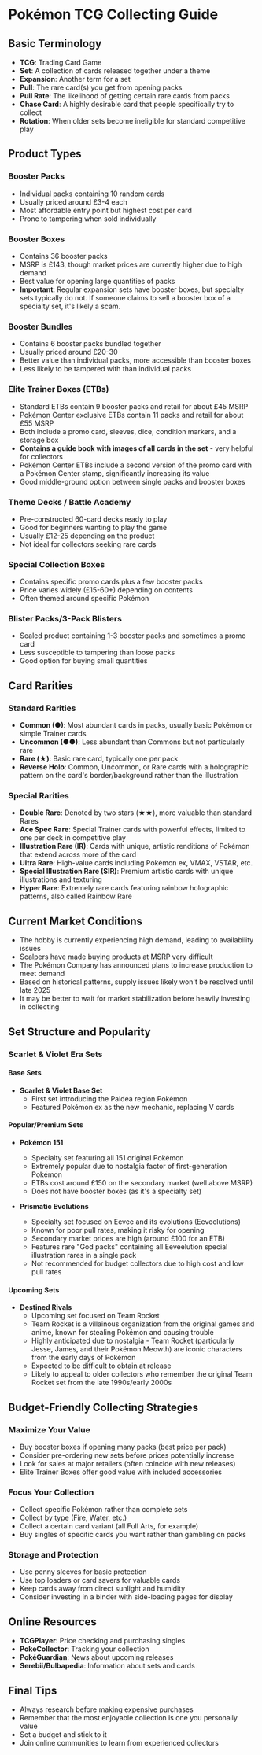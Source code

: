 # Pokémon TCG Collecting Guide

## Basic Terminology

- **TCG**: Trading Card Game
- **Set**: A collection of cards released together under a theme
- **Expansion**: Another term for a set
- **Pull**: The rare card(s) you get from opening packs
- **Pull Rate**: The likelihood of getting certain rare cards from packs
- **Chase Card**: A highly desirable card that people specifically try to collect
- **Rotation**: When older sets become ineligible for standard competitive play

## Product Types

### Booster Packs
- Individual packs containing 10 random cards
- Usually priced around £3-4 each
- Most affordable entry point but highest cost per card
- Prone to tampering when sold individually

### Booster Boxes
- Contains 36 booster packs
- MSRP is £143, though market prices are currently higher due to high demand
- Best value for opening large quantities of packs
- **Important**: Regular expansion sets have booster boxes, but specialty sets typically do not. If someone claims to sell a booster box of a specialty set, it's likely a scam.

### Booster Bundles
- Contains 6 booster packs bundled together
- Usually priced around £20-30
- Better value than individual packs, more accessible than booster boxes
- Less likely to be tampered with than individual packs

### Elite Trainer Boxes (ETBs)
- Standard ETBs contain 9 booster packs and retail for about £45 MSRP
- Pokémon Center exclusive ETBs contain 11 packs and retail for about £55 MSRP
- Both include a promo card, sleeves, dice, condition markers, and a storage box
- **Contains a guide book with images of all cards in the set** - very helpful for collectors
- Pokémon Center ETBs include a second version of the promo card with a Pokémon Center stamp, significantly increasing its value
- Good middle-ground option between single packs and booster boxes

### Theme Decks / Battle Academy
- Pre-constructed 60-card decks ready to play
- Good for beginners wanting to play the game
- Usually £12-25 depending on the product
- Not ideal for collectors seeking rare cards

### Special Collection Boxes
- Contains specific promo cards plus a few booster packs
- Price varies widely (£15-60+) depending on contents
- Often themed around specific Pokémon

### Blister Packs/3-Pack Blisters
- Sealed product containing 1-3 booster packs and sometimes a promo card
- Less susceptible to tampering than loose packs
- Good option for buying small quantities

## Card Rarities

### Standard Rarities
- **Common (●)**: Most abundant cards in packs, usually basic Pokémon or simple Trainer cards
- **Uncommon (●●)**: Less abundant than Commons but not particularly rare
- **Rare (★)**: Basic rare card, typically one per pack
- **Reverse Holo**: Common, Uncommon, or Rare cards with a holographic pattern on the card's border/background rather than the illustration

### Special Rarities
- **Double Rare**: Denoted by two stars (★★), more valuable than standard Rares
- **Ace Spec Rare**: Special Trainer cards with powerful effects, limited to one per deck in competitive play
- **Illustration Rare (IR)**: Cards with unique, artistic renditions of Pokémon that extend across more of the card
- **Ultra Rare**: High-value cards including Pokémon ex, VMAX, VSTAR, etc.
- **Special Illustration Rare (SIR)**: Premium artistic cards with unique illustrations and texturing
- **Hyper Rare**: Extremely rare cards featuring rainbow holographic patterns, also called Rainbow Rare

## Current Market Conditions

- The hobby is currently experiencing high demand, leading to availability issues
- Scalpers have made buying products at MSRP very difficult
- The Pokémon Company has announced plans to increase production to meet demand
- Based on historical patterns, supply issues likely won't be resolved until late 2025
- It may be better to wait for market stabilization before heavily investing in collecting

## Set Structure and Popularity

### Scarlet & Violet Era Sets

#### Base Sets
- **Scarlet & Violet Base Set**
  - First set introducing the Paldea region Pokémon
  - Featured Pokémon ex as the new mechanic, replacing V cards

#### Popular/Premium Sets
- **Pokémon 151**
  - Specialty set featuring all 151 original Pokémon
  - Extremely popular due to nostalgia factor of first-generation Pokémon
  - ETBs cost around £150 on the secondary market (well above MSRP)
  - Does not have booster boxes (as it's a specialty set)
  
- **Prismatic Evolutions**
  - Specialty set focused on Eevee and its evolutions (Eeveelutions)
  - Known for poor pull rates, making it risky for opening
  - Secondary market prices are high (around £100 for an ETB)
  - Features rare "God packs" containing all Eeveelution special illustration rares in a single pack
  - Not recommended for budget collectors due to high cost and low pull rates

#### Upcoming Sets
- **Destined Rivals**
  - Upcoming set focused on Team Rocket
  - Team Rocket is a villainous organization from the original games and anime, known for stealing Pokémon and causing trouble
  - Highly anticipated due to nostalgia - Team Rocket (particularly Jesse, James, and their Pokémon Meowth) are iconic characters from the early days of Pokémon
  - Expected to be difficult to obtain at release
  - Likely to appeal to older collectors who remember the original Team Rocket set from the late 1990s/early 2000s

## Budget-Friendly Collecting Strategies

### Maximize Your Value
- Buy booster boxes if opening many packs (best price per pack)
- Consider pre-ordering new sets before prices potentially increase
- Look for sales at major retailers (often coincide with new releases)
- Elite Trainer Boxes offer good value with included accessories

### Focus Your Collection
- Collect specific Pokémon rather than complete sets
- Collect by type (Fire, Water, etc.)
- Collect a certain card variant (all Full Arts, for example)
- Buy singles of specific cards you want rather than gambling on packs

### Storage and Protection
- Use penny sleeves for basic protection
- Use top loaders or card savers for valuable cards
- Keep cards away from direct sunlight and humidity
- Consider investing in a binder with side-loading pages for display

## Online Resources
- **TCGPlayer**: Price checking and purchasing singles
- **PokeCollector**: Tracking your collection
- **PokéGuardian**: News about upcoming releases
- **Serebii/Bulbapedia**: Information about sets and cards

## Final Tips
- Always research before making expensive purchases
- Remember that the most enjoyable collection is one you personally value
- Set a budget and stick to it
- Join online communities to learn from experienced collectors
